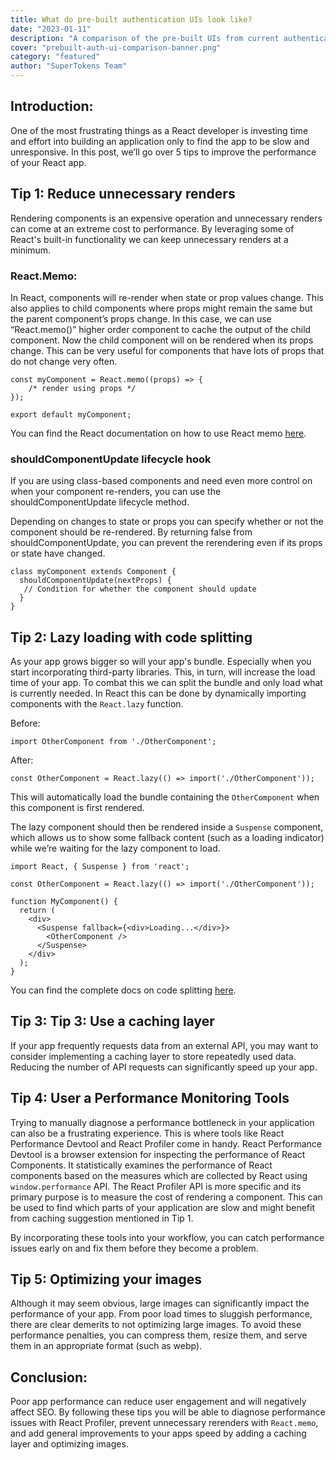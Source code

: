 ```yaml
---
title: What do pre-built authentication UIs look like? 
date: "2023-01-11"
description: "A comparison of the pre-built UIs from current authentication providers and how to customize them"
cover: "prebuilt-auth-ui-comparison-banner.png"
category: "featured"
author: "SuperTokens Team"
---
```


## Introduction:

One of the most frustrating things as a React developer is investing time and effort into building an application only to find the app to be slow and unresponsive.
In this post, we’ll go over 5 tips to improve the performance of your React app.

## Tip 1: Reduce unnecessary renders

Rendering components is an expensive operation and unnecessary renders can come at an extreme cost to performance.
By leveraging some of React's built-in functionality we can keep unnecessary renders at a minimum.

### React.Memo:

In React, components will re-render when state or prop values change. This also applies to child components where props might remain the same but the parent component’s props change. In this case, we can use “React.memo()” higher order component to cache the output of the child component. Now the child component will on be rendered when its props change. This can be very useful for components that have lots of props that do not change very often.

```tsx
const myComponent = React.memo((props) => {
    /* render using props */
});

export default myComponent;
```

You can find the React documentation on how to use React memo [here](https://beta.reactjs.org/reference/react/memo).

### shouldComponentUpdate lifecycle hook
If you are using class-based components and need even more control on when your component re-renders, you can use the shouldComponentUpdate lifecycle method.

Depending on changes to state or props you can specify whether or not the component should be re-rendered. By returning false from shouldComponentUpdate, you can prevent the rerendering even if its props or state have changed.

```tsx  
class myComponent extends Component {
  shouldComponentUpdate(nextProps) {
   // Condition for whether the component should update
  }
}
```


## Tip 2: Lazy loading with code splitting

As your app grows bigger so will your app's bundle. Especially when you start incorporating third-party libraries. This, in turn, will increase the load time of your app. To combat this we can split the bundle and only load what is currently needed. In React this can be done by dynamically importing components with the `React.lazy` function.

Before: 

`import OtherComponent from './OtherComponent';`

After:

`const OtherComponent = React.lazy(() => import('./OtherComponent'));`

This will automatically load the bundle containing the `OtherComponent` when this component is first rendered.

The lazy component should then be rendered inside a `Suspense` component, which allows us to show some fallback content (such as a loading indicator) while we’re waiting for the lazy component to load.

```tsx
import React, { Suspense } from 'react';

const OtherComponent = React.lazy(() => import('./OtherComponent'));

function MyComponent() {
  return (
    <div>
      <Suspense fallback={<div>Loading...</div>}>
        <OtherComponent />
      </Suspense>
    </div>
  );
}
```
You can find the complete docs on code splitting [here](https://reactjs.org/docs/code-splitting.html).


## Tip 3: Tip 3: Use a caching layer

If your app frequently requests data from an external API, you may want to consider implementing a caching layer to store repeatedly used data. Reducing the number of API requests can significantly speed up your app.

## Tip 4: User a Performance Monitoring Tools

Trying to manually diagnose a performance bottleneck in your application can also be a frustrating experience. This is where tools like React Performance Devtool and React Profiler come in handy. React Performance Devtool is a browser extension for inspecting the performance of React Components. It statistically examines the performance of React components based on the measures which are collected by React using `window.performance` API. The React Profiler API is more specific and its primary purpose is to measure the cost of rendering a component. This can be used to find which parts of your application are slow and might benefit from caching suggestion mentioned in Tip 1.

By incorporating these tools into your workflow, you can catch performance issues early on and fix them before they become a problem.

## Tip 5: Optimizing your images

Although it may seem obvious, large images can significantly impact the performance of your app. From poor load times to sluggish performance, there are clear demerits to not optimizing large images. To avoid these performance penalties, you can compress them, resize them, and serve them in an appropriate format (such as webp).

## Conclusion:

Poor app performance can reduce user engagement and will negatively affect SEO. By following these tips you will be able to diagnose performance issues with React Profiler, prevent unnecessary rerenders with `React.memo`, and add general improvements to your apps speed by adding a caching layer and optimizing images.
